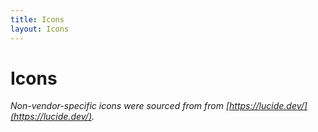 ```yaml
---
title: Icons
layout: Icons
---
```


# Icons

_Non-vendor-specific icons were sourced from from [https://lucide.dev/](https://lucide.dev/)._